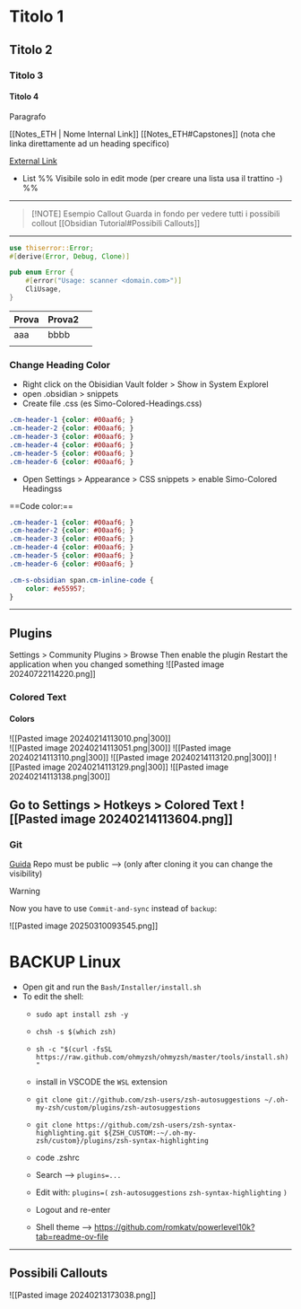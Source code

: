 
# Titolo 1
##  Titolo 2 
###  Titolo 3
####  Titolo 4
 
Paragrafo

[[Notes_ETH | Nome Internal Link]]
[[Notes_ETH#Capstones]]     (nota che linka direttamente ad un heading specifico)

[External Link](https://help.obsidian.md/Editing+and+formatting/Basic+formatting+syntax) 

- List
%% Visibile solo in edit mode (per creare una lista usa il trattino -) %%    

---

> [!NOTE] Esempio Callout
> Guarda in fondo per vedere tutti i possibili collout
> [[Obsidian Tutorial#Possibili Callouts]]

---
```rust
use thiserror::Error;
#[derive(Error, Debug, Clone)]

pub enum Error {
    #[error("Usage: scanner <domain.com>")]
    CliUsage,
}
```

| Prova | Prova2 |     |
| ----- | ------ | --- |
| aaa   | bbbb   |     |
|       |        |     |

### Change Heading Color 
- Right click on the Obisidian Vault folder > Show in System Explorel
- open .obsidian > snippets
- Create file .css (es Simo-Colored-Headings.css)
```css
.cm-header-1 {color: #00aaf6; }
.cm-header-2 {color: #00aaf6; }
.cm-header-3 {color: #00aaf6; }
.cm-header-4 {color: #00aaf6; }
.cm-header-5 {color: #00aaf6; }
.cm-header-6 {color: #00aaf6; }
```
- Open Settings > Appearance > CSS snippets > enable Simo-Colored Headingss

==Code color:==
```css
.cm-header-1 {color: #00aaf6; }
.cm-header-2 {color: #00aaf6; }
.cm-header-3 {color: #00aaf6; }
.cm-header-4 {color: #00aaf6; }
.cm-header-5 {color: #00aaf6; }
.cm-header-6 {color: #00aaf6; }

.cm-s-obsidian span.cm-inline-code {
    color: #e55957;
}
```
-----
## Plugins
Settings > Community Plugins > Browse
Then enable the plugin
Restart the application when you changed something
![[Pasted image 20240722114220.png]]
### Colored Text
#### Colors
![[Pasted image 20240214113010.png|300]]   
![[Pasted image 20240214113051.png|300]]
![[Pasted image 20240214113110.png|300]]
![[Pasted image 20240214113120.png|300]]
![[Pasted image 20240214113129.png|300]]
![[Pasted image 20240214113138.png|300]]

Go to Settings > Hotkeys > Colored Text
![[Pasted image 20240214113604.png]]
---- 
### Git
[Guida](https://forum.obsidian.md/t/the-easiest-way-to-setup-obsidian-git-to-backup-notes/51429) 
Repo must be public -->  (only after cloning it you can change the visibility)

> [!warning] 
> Now you have to use `Commit-and-sync` instead of `backup`:
> 
> ![[Pasted image 20250310093545.png]]

# BACKUP Linux
- Open git and run the `Bash/Installer/install.sh`
- To edit the shell:
	- `sudo apt install zsh -y`
	- `chsh -s $(which zsh)`
	- `sh -c "$(curl -fsSL https://raw.github.com/ohmyzsh/ohmyzsh/master/tools/install.sh)"`
	- install in VSCODE the `WSL` extension
	- `git clone git://github.com/zsh-users/zsh-autosuggestions ~/.oh-my-zsh/custom/plugins/zsh-autosuggestions`
	- `git clone https://github.com/zsh-users/zsh-syntax-highlighting.git ${ZSH_CUSTOM:-~/.oh-my-zsh/custom}/plugins/zsh-syntax-highlighting`
	- code .zshrc
	- Search -->   `plugins=...`
	- Edit with:
	  `plugins=(`
          `zsh-autosuggestions`
          `zsh-syntax-highlighting`
      `)`   
	- Logout and re-enter 

  - Shell theme --> https://github.com/romkatv/powerlevel10k?tab=readme-ov-file


---

## Possibili Callouts 
![[Pasted image 20240213173038.png]]